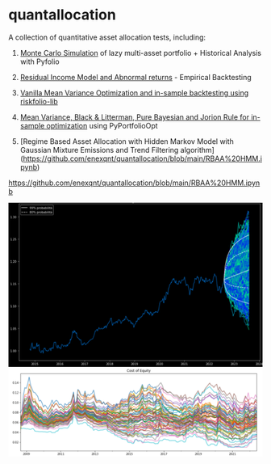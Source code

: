 # quantallocation
A collection of quantitative asset allocation tests, including:
1. [Monte Carlo Simulation](https://github.com/enexqnt/quantallocation/blob/main/AW%20Monte%20Carlo.ipynb) of lazy multi-asset portfolio + Historical Analysis with Pyfolio 

2. [Residual Income Model and Abnormal returns](https://github.com/enexqnt/quantallocation/blob/main/Residual%20Income%20Model%20and%20abnormal%20returns-checkpoint.ipynb) - Empirical Backtesting
3. [Vanilla Mean Variance Optimization and in-sample backtesting using riskfolio-lib](https://github.com/enexqnt/quantallocation/blob/main/Vanilla_Mean_Variance.ipynb)
4. [Mean Variance, Black & Litterman, Pure Bayesian and Jorion Rule for in-sample optimization](https://github.com/enexqnt/quantallocation/blob/main/MPT%2BBL%2BBayesian.pdf) using PyPortfolioOpt
5. [Regime Based Asset Allocation with Hidden Markov Model with Gaussian Mixture Emissions and Trend Filtering algorithm] (https://github.com/enexqnt/quantallocation/blob/main/RBAA%20HMM.ipynb)

https://github.com/enexqnt/quantallocation/blob/main/RBAA%20HMM.ipynb

![alt text](https://github.com/enexqnt/quantallocation/blob/main/Images/mc_sim.png)
![alt text](https://github.com/enexqnt/quantallocation/blob/main/Images/ke.png)

